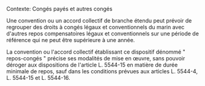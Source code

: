 Contexte: Congés payés et autres congés

Une convention ou un accord collectif de branche étendu peut prévoir de regrouper des droits à congés légaux et conventionnels du marin avec d'autres repos compensatoires légaux et conventionnels sur une période de référence qui ne peut être supérieure à une année.

La convention ou l'accord collectif établissant ce dispositif dénommé " repos-congés " précise ses modalités de mise en œuvre, sans pouvoir déroger aux dispositions de l'article L. 5544-15 en matière de durée minimale de repos, sauf dans les conditions prévues aux articles L. 5544-4, L. 5544-15 et L. 5544-16.
